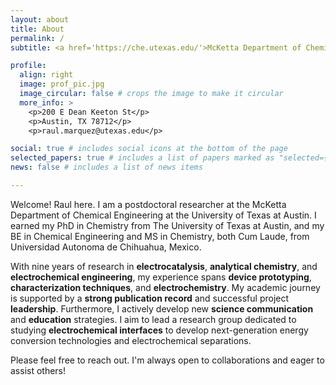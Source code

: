 ```yaml
---
layout: about
title: About
permalink: /
subtitle: <a href='https://che.utexas.edu/'>McKetta Department of Chemical Engineering, The University of Texas at Austin</a>. 

profile:
  align: right
  image: prof_pic.jpg
  image_circular: false # crops the image to make it circular
  more_info: >
    <p>200 E Dean Keeton St</p>
    <p>Austin, TX 78712</p>
    <p>raul.marquez@utexas.edu</p>

social: true # includes social icons at the bottom of the page
selected_papers: true # includes a list of papers marked as "selected={true}"
news: false # includes a list of news items

---
```

Welcome! Raul here. I am a postdoctoral researcher at the McKetta Department of Chemical Engineering at the University of Texas at Austin. 
I earned my PhD in Chemistry from The University of Texas at Austin, and my BE in Chemical Engineering and MS in Chemistry, both Cum Laude, from Universidad Autonoma de Chihuahua, Mexico.  

With nine years of research in <strong>electrocatalysis</strong>, <strong>analytical chemistry</strong>, and <strong>electrochemical engineering</strong>, my experience spans <strong>device prototyping</strong>, <strong>characterization techniques</strong>, and <strong>electrochemistry</strong>. My academic journey is supported by a <strong>strong publication record</strong> and successful project <strong>leadership</strong>. Furthermore, I actively develop new <strong>science communication</strong> and <strong>education</strong> strategies. I aim to lead a research group dedicated to studying <strong>electrochemical interfaces</strong> to develop next-generation energy conversion technologies and electrochemical separations.

Please feel free to reach out. I'm always open to collaborations and eager to assist others!
